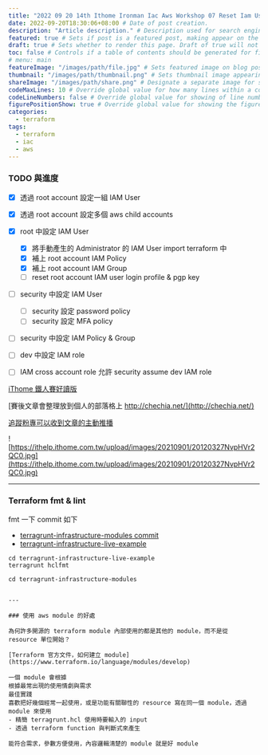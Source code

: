 ```yaml
---
title: "2022 09 20 14th Ithome Ironman Iac Aws Workshop 07 Reset Iam User" # Title of the blog post.
date: 2022-09-20T18:30:06+08:00 # Date of post creation.
description: "Article description." # Description used for search engine.
featured: true # Sets if post is a featured post, making appear on the home page side bar.
draft: true # Sets whether to render this page. Draft of true will not be rendered.
toc: false # Controls if a table of contents should be generated for first-level links automatically.
# menu: main
featureImage: "/images/path/file.jpg" # Sets featured image on blog post.
thumbnail: "/images/path/thumbnail.png" # Sets thumbnail image appearing inside card on homepage.
shareImage: "/images/path/share.png" # Designate a separate image for social media sharing.
codeMaxLines: 10 # Override global value for how many lines within a code block before auto-collapsing.
codeLineNumbers: false # Override global value for showing of line numbers within code block.
figurePositionShow: true # Override global value for showing the figure label.
categories:
  - terraform
tags:
  - terraform
  - iac
  - aws
---
```


### TODO 與進度

- [x] 透過 root account 設定一組 IAM User
- [x] 透過 root account 設定多個 aws child accounts
- [x] root 中設定 IAM User
  - [x] 將手動產生的 Administrator 的 IAM User import terraform 中
  - [x] 補上 root account IAM Policy
  - [x] 補上 root account IAM Group
  - [ ] reset root account IAM user login profile & pgp key
- [ ] security 中設定 IAM User
  - [ ] security 設定 password policy
  - [ ] security 設定 MFA policy
- [ ] security 中設定 IAM Policy & Group
- [ ] dev 中設定 IAM role
- [ ] IAM cross account role 允許 security assume dev IAM role


[iThome 鐵人賽好讀版](https://ithelp.ithome.com.tw/articles/10290931)

[賽後文章會整理放到個人的部落格上 http://chechia.net/](http://chechia.net/)

[追蹤粉專可以收到文章的主動推播](https://www.facebook.com/engineer.from.scratch)

![https://ithelp.ithome.com.tw/upload/images/20210901/20120327NvpHVr2QC0.jpg](https://ithelp.ithome.com.tw/upload/images/20210901/20120327NvpHVr2QC0.jpg)

---

### Terraform fmt & lint

fmt 一下 commit 如下
- [terragrunt-infrastructure-modules commit](https://github.com/chechiachang/terragrunt-infrastructure-modules/commit/cab9fe72bafe8fa238ba04a17b7a60858ca2d27c)
- [terragrunt-infrastructure-live-example](https://github.com/chechiachang/terragrunt-infrastructure-live-example/commit/1810e1a28558937058e21feafa4a8c9d2c82fab3)

```
cd terragrunt-infrastructure-live-example
terragrunt hclfmt

cd terragrunt-infrastructure-modules


---

### 使用 aws module 的好處

為何許多開源的 terraform module 內部使用的都是其他的 module，而不是從 resource 單位開始？

[Terraform 官方文件，如何建立 module](https://www.terraform.io/language/modules/develop)

一個 module 會根據
根據最常出現的使用情劇與需求
最佳實踐
喜歡把好幾個經常一起使用，或是功能有關聯性的 resource 寫在同一個 module，透過 module 來使用
- 精簡 terragrunt.hcl 使用時要輸入的 input
- 透過 terraform function 與判斷式來產生

能符合需求，參數方便使用，內容邏輯清楚的 module 就是好 module

